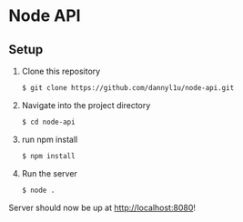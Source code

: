 # Node API 

## Setup

1. Clone this repository

   ```bash
   $ git clone https://github.com/dannyl1u/node-api.git
   ```


2. Navigate into the project directory

   ```bash
   $ cd node-api
   ```

3. run npm install

   ```bash
   $ npm install
   ```

4. Run the server

   ```bash
   $ node .
   ```
   
Server should now be up at [http://localhost:8080](http://localhost:8080)! 

